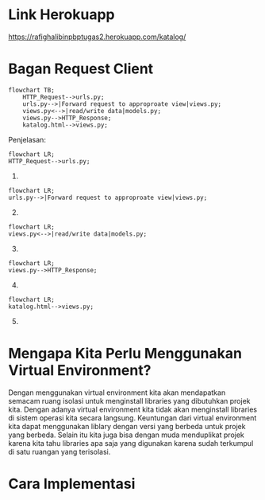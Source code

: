 
# Link Herokuapp
https://rafighalibinpbptugas2.herokuapp.com/katalog/

# Bagan Request Client
```mermaid
flowchart TB;
    HTTP_Request-->urls.py;
    urls.py-->|Forward request to approproate view|views.py;
    views.py<-->|read/write data|models.py;
    views.py-->HTTP_Response;
    katalog.html-->views.py;
```
Penjelasan:


```mermaid
flowchart LR;
HTTP_Request-->urls.py;
```
1.

```mermaid
flowchart LR;
urls.py-->|Forward request to approproate view|views.py;
```
2.

```mermaid
flowchart LR;
views.py<-->|read/write data|models.py;
```
3.

```mermaid
flowchart LR;
views.py-->HTTP_Response;
```
4.

```mermaid
flowchart LR;
katalog.html-->views.py;
```
5.

# Mengapa Kita Perlu Menggunakan Virtual Environment?
Dengan menggunakan virtual environment kita akan mendapatkan semacam ruang isolasi untuk menginstall libraries yang dibutuhkan projek kita. Dengan adanya virtual environment kita tidak akan menginstall libraries di sistem operasi kita secara langsung. Keuntungan dari virtual environment kita dapat menggunakan liblary dengan versi yang berbeda untuk projek yang berbeda. Selain itu kita juga bisa dengan muda menduplikat projek karena kita tahu libraries apa saja yang digunakan karena sudah terkumpul di satu ruangan yang terisolasi.
# Cara Implementasi
